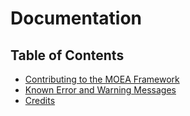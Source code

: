 # Documentation

## Table of Contents

* [Contributing to the MOEA Framework](contributing.md)
* [Known Error and Warning Messages](errors.md)
* [Credits](credits.md)
